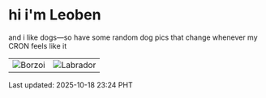 # hi i'm Leoben

and i like dogs—so have some random dog pics that change whenever my CRON feels like it

|  |  |
|--------|----------|
| ![Borzoi](https://random-dog-vercel.vercel.app/api/random-borzoi?v=1760801053) | ![Labrador](https://random-dog-vercel.vercel.app/api/random-labrador?v=1760801053) |

Last updated: 2025-10-18 23:24 PHT
